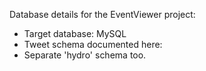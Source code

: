 
Database details for the EventViewer project:

- Target database: MySQL
- Tweet schema documented here:
- Separate 'hydro' schema too.
